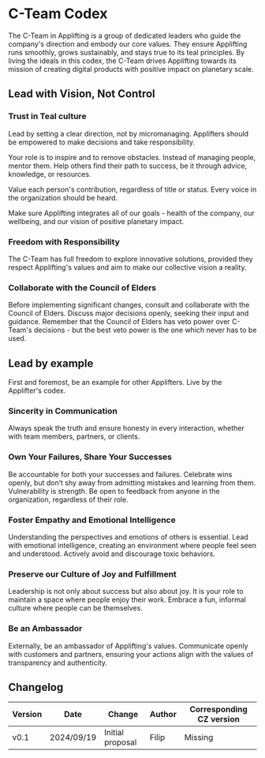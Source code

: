 # C-Team Codex

The C-Team in Applifting is a group of dedicated leaders who guide the company's direction and embody our core values. They ensure Applifting runs smoothly, grows sustainably, and stays true to its teal principles. By living the ideals in this codex, the C-Team drives Applifting towards its mission of creating digital products with positive impact on planetary scale.

## Lead with Vision, Not Control

### Trust in Teal culture

Lead by setting a clear direction, not by micromanaging. Applifters should be empowered to make decisions and take responsibility.

Your role is to inspire and to remove obstacles. Instead of managing people, mentor them. Help others find their path to success, be it through advice, knowledge, or resources.

Value each person's contribution, regardless of title or status. Every voice in the organization should be heard.

Make sure Applifting integrates all of our goals - health of the company, our wellbeing, and our vision of positive planetary impact.

### Freedom with Responsibility

The C-Team has full freedom to explore innovative solutions, provided they respect Applifting's values and aim to make our collective vision a reality.

### Collaborate with the Council of Elders

Before implementing significant changes, consult and collaborate with the Council of Elders. Discuss major decisions openly, seeking their input and guidance. Remember that the Council of Elders has veto power over C-Team's decisions - but the best veto power is the one which never has to be used.

## Lead by example

First and foremost, be an example for other Applifters. Live by the Applifter's codex.

### Sincerity in Communication

Always speak the truth and ensure honesty in every interaction, whether with team members, partners, or clients.

### Own Your Failures, Share Your Successes

Be accountable for both your successes and failures. Celebrate wins openly, but don’t shy away from admitting mistakes and learning from them. Vulnerability is strength. Be open to feedback from anyone in the organization, regardless of their role.

### Foster Empathy and Emotional Intelligence

Understanding the perspectives and emotions of others is essential. Lead with emotional intelligence, creating an environment where people feel seen and understood. Actively avoid and discourage toxic behaviors.

### Preserve our Culture of Joy and Fulfillment

Leadership is not only about success but also about joy. It is your role to maintain a space where people enjoy their work. Embrace a fun, informal culture where people can be themselves.

### Be an Ambassador

Externally, be an ambassador of Applifting's values. Communicate openly with customers and partners, ensuring your actions align with the values of transparency and authenticity.

## Changelog
 
| Version | Date       | Change                          | Author | Corresponding CZ version |
| ------- | ---------- | ------------------------------- | ------ | ------------------------ |
| v0.1    | 2024/09/19 | Initial proposal                | Filip  | Missing                  |